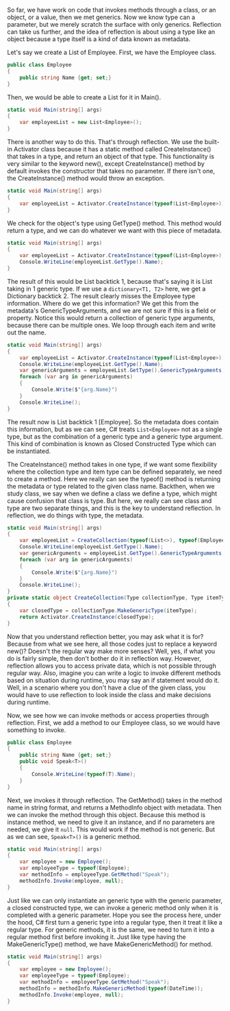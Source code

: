 So far, we have work on code that invokes methods through a class, or an object, or a value, then we met generics. Now we know type can a parameter, but we merely scratch the surface with only generics. Reflection can take us further, and the idea of reflection is about using a type like an object because a type itself is a kind of data known as metadata.

Let's say we create a List of Employee. First, we have the Employee class.
```c#
public class Employee
{
	public string Name {get; set;}
}
```
Then, we would be able to create a List for it in Main().
```C#
static void Main(string[] args)
{
	var employeeList = new List<Employee>();
}
```
There is another way to do this. That's through reflection. We use the built-in Activator class because it has a static method called CreateInstance() that takes in a type, and return an object of that type. This functionality is very similar to the keyword new(), except CreateInstance() method by default invokes the constructor that takes no parameter. If there isn't one, the CreateInstance() method would throw an exception.
```C#
static void Main(string[] args)
{
	var employeeList = Activator.CreateInstance(typeof(List<Employee>));
}
```
We check for the object's type using GetType() method. This method would return a type, and we can do whatever we want with this piece of metadata.
```C#
static void Main(string[] args)
{
	var employeeList = Activator.CreateInstance(typeof(List<Employee>));
	Console.WriteLine(employeeList.GetType().Name);
}
```
The result of this would be List backtick 1, because that's saying it is List taking in 1 generic type. If we use a `dictionary<T1, T2>` here, we get a Dictionary backtick 2. The result clearly misses the Employee type information. Where do we get this information?
We get this from the metadata's GenericTypeArguments, and we are not sure if this is a field or property. Notice this would return a collection of generic type arguments, because there can be multiple ones. We loop through each item and write out the name.
```C#
static void Main(string[] args)
{
	var employeeList = Activator.CreateInstance(typeof(List<Employee>));
	Console.WriteLine(employeeList.GetType().Name);
	var genericArguments = employeeList.GetType().GenericTypeArguments;
	foreach (var arg in genericArguments)
	{
		Console.Write($"{arg.Name}")
	}
	Console.WriteLine();
}
```
The result now is List backtick 1 [Employee].  So the metadata does contain this information, but as we can see, C# treats `List<Employee>` not as a single type, but as the combination of a generic type and a generic type argument. This kind of combination is known as Closed Constructed Type which can be instantiated.

The CreateInstance() method takes in one type, if we want some flexibility where the collection type and item type can be defined separately, we need to create a method. Here we really can see the typeof() method is returning the metadata or type related to the given class name. Backthen, when we study class, we say when we define a class we define a type, which might cause confusion that class is type. But here, we really can see class and type are two separate things, and this is the key to understand reflection. In reflection, we do things with type, the metadata.
```C#
static void Main(string[] args)
{
	var employeeList = CreateCollection(typeof(List<>), typeof(Employee));
	Console.WriteLine(employeeList.GetType().Name);
	var genericArguments = employeeList.GetType().GenericTypeArguments;
	foreach (var arg in genericArguments)
	{
		Console.Write($"{arg.Name}")
	}
	Console.WriteLine();
}
private static object CreateCollection(Type collectionType, Type itemType)
{
	var closedType = collectionType.MakeGenericType(itemType);
	return Activator.CreateInstance(closedType);
}
```
Now that you understand reflection better, you may ask what it is for? Because from what we see here, all those codes just to replace a keyword new()? Doesn't the regular way make more senses?
Well, yes, if what you do is fairly simple, then don't bother do it in reflection way. However, reflection allows you to access private data, which is not possible through regular way. Also, imagine you can write a logic to invoke different methods based on situation during runtime, you may say an if statement would do it. Well, in a scenario where you don't have a clue of the given class, you would have to use reflection to look inside the class and make decisions during runtime.

Now, we see how we can invoke methods or access properties through reflection. First, we add a method to our Employee class, so we would have something to invoke.
```C#
public class Employee
{
	public string Name {get; set;}
	public void Speak<T>()
	{
		Console.WriteLine(typeof(T).Name);
	}
}
```
Next, we invokes it through reflection. The GetMethod() takes in the method name in string format, and returns a MethodInfo object with metadata. Then we can invoke the method through this object. Because this method is instance method, we need to give it an instance, and if no parameters are needed, we give it `null`. This would work if the method is not generic. But as we can see, `Speak<T>()` is a generic method.
```C#
static void Main(string[] args)
{
	var employee = new Employee();
	var employeeType = typeof(Employee);
	var methodInfo = employeeType.GetMethod("Speak");
	methodInfo.Invoke(employee, null);
}
```
Just like we can only instantiate an generic type with the generic parameter, a closed constructed type, we can invoke a generic method only when it is completed with a generic parameter. Hope you see the process here, under the hood, C# first turn a generic type into a regular type, then it treat it like a regular type. For generic methods, it is the same, we need to turn it into a regular method first before invoking it. Just like type having the MakeGenericType() method, we have MakeGenericMethod() for method.
```C#
static void Main(string[] args)
{
	var employee = new Employee();
	var employeeType = typeof(Employee);
	var methodInfo = employeeType.GetMethod("Speak");
	methodInfo = methodInfo.MakeGenericMethod(typeof(DateTime));
	methodInfo.Invoke(employee, null);
}
```
